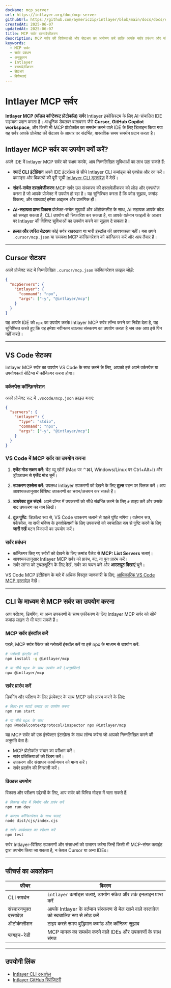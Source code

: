 ```yaml
---
docName: mcp_server
url: https://intlayer.org/doc/mcp-server
githubUrl: https://github.com/aymericzip/intlayer/blob/main/docs/docs/en/mcp_server.md
createdAt: 2025-06-07
updatedAt: 2025-06-07
title: MCP सर्वर दस्तावेज़ीकरण
description: MCP सर्वर की विशेषताओं और सेटअप का अन्वेषण करें ताकि आपके सर्वर प्रबंधन और संचालन को अनुकूलित किया जा सके।
keywords:
  - MCP सर्वर
  - सर्वर प्रबंधन
  - अनुकूलन
  - Intlayer
  - दस्तावेज़ीकरण
  - सेटअप
  - विशेषताएं
---
```


# Intlayer MCP सर्वर

**Intlayer MCP (मॉडल कॉन्टेक्स्ट प्रोटोकॉल) सर्वर** Intlayer इकोसिस्टम के लिए AI-संचालित IDE सहायता प्रदान करता है। आधुनिक डेवलपर वातावरण जैसे **Cursor**, **GitHub Copilot workspace**, और किसी भी MCP प्रोटोकॉल का समर्थन करने वाले IDE के लिए डिज़ाइन किया गया यह सर्वर आपके प्रोजेक्ट की सेटअप के आधार पर संदर्भित, वास्तविक समय समर्थन प्रदान करता है।

## Intlayer MCP सर्वर का उपयोग क्यों करें?

अपने IDE में Intlayer MCP सर्वर को सक्षम करके, आप निम्नलिखित सुविधाओं का लाभ उठा सकते हैं:

- **स्मार्ट CLI इंटीग्रेशन**
  अपने IDE इंटरफ़ेस से सीधे Intlayer CLI कमांड्स को एक्सेस और रन करें। कमांड्स और विकल्पों की पूरी सूची [Intlayer CLI दस्तावेज़](https://github.com/aymericzip/intlayer/blob/main/docs/docs/hi/intlayer_cli.md) में देखें।

- **संदर्भ-सचेत दस्तावेज़ीकरण**
  MCP सर्वर उस संस्करण की दस्तावेज़ीकरण को लोड और एक्सपोज़ करता है जो आपके प्रोजेक्ट में उपयोग हो रहा है। यह सुनिश्चित करता है कि कोड सुझाव, कमांड विकल्प, और व्याख्याएं हमेशा अद्यतन और प्रासंगिक हों।

- **AI-सहायता प्राप्त विकास**
  प्रोजेक्ट-सचेत सुझावों और ऑटोकंप्लीट के साथ, AI सहायक आपके कोड को समझा सकता है, CLI उपयोग की सिफारिश कर सकता है, या आपके वर्तमान फाइलों के आधार पर Intlayer की विशिष्ट सुविधाओं का उपयोग करने का सुझाव दे सकता है।

- **हल्का और त्वरित सेटअप**
  कोई सर्वर रखरखाव या भारी इंस्टॉल की आवश्यकता नहीं। बस अपने `.cursor/mcp.json` या समकक्ष MCP कॉन्फ़िगरेशन को कॉन्फ़िगर करें और आप तैयार हैं।

---

## Cursor सेटअप

अपने प्रोजेक्ट रूट में निम्नलिखित `.cursor/mcp.json` कॉन्फ़िगरेशन फ़ाइल जोड़ें:

```json
{
  "mcpServers": {
    "intlayer": {
      "command": "npx",
      "args": ["-y", "@intlayer/mcp"]
    }
  }
}
```

यह आपके IDE को `npx` का उपयोग करके Intlayer MCP सर्वर लॉन्च करने का निर्देश देता है, यह सुनिश्चित करते हुए कि यह हमेशा नवीनतम उपलब्ध संस्करण का उपयोग करता है जब तक आप इसे पिन नहीं करते।

---

## VS Code सेटअप

Intlayer MCP सर्वर का उपयोग VS Code के साथ करने के लिए, आपको इसे अपने वर्कस्पेस या उपयोगकर्ता सेटिंग्स में कॉन्फ़िगर करना होगा।

### वर्कस्पेस कॉन्फ़िगरेशन

अपने प्रोजेक्ट रूट में `.vscode/mcp.json` फ़ाइल बनाएं:

```json
{
  "servers": {
    "intlayer": {
      "type": "stdio",
      "command": "npx",
      "args": ["-y", "@intlayer/mcp"]
    }
  }
}
```

### VS Code में MCP सर्वर का उपयोग करना

1. **एजेंट मोड सक्षम करें**: चैट व्यू खोलें (Mac पर ⌃⌘I, Windows/Linux पर Ctrl+Alt+I) और ड्रॉपडाउन से **एजेंट** मोड चुनें।

2. **उपकरण एक्सेस करें**: उपलब्ध Intlayer उपकरणों को देखने के लिए **टूल्स** बटन पर क्लिक करें। आप आवश्यकतानुसार विशिष्ट उपकरणों का चयन/अचयन कर सकते हैं।

3. **डायरेक्ट टूल संदर्भ**: अपने प्रॉम्प्ट में उपकरणों को सीधे संदर्भित करने के लिए `#` टाइप करें और उसके बाद उपकरण का नाम लिखें।

4. **टूल पुष्टि**: डिफ़ॉल्ट रूप से, VS Code उपकरण चलाने से पहले पुष्टि मांगेगा। वर्तमान सत्र, वर्कस्पेस, या सभी भविष्य के इनवोकेशनों के लिए उपकरणों को स्वचालित रूप से पुष्टि करने के लिए **जारी रखें** बटन विकल्पों का उपयोग करें।

### सर्वर प्रबंधन

- कॉन्फ़िगर किए गए सर्वरों को देखने के लिए कमांड पैलेट से **MCP: List Servers** चलाएं।
- आवश्यकतानुसार Intlayer MCP सर्वर को प्रारंभ, बंद, या पुनः प्रारंभ करें।
- सर्वर लॉग्स को ट्रबलशूटिंग के लिए देखें, सर्वर का चयन करें और **आउटपुट दिखाएं** चुनें।

VS Code MCP इंटीग्रेशन के बारे में अधिक विस्तृत जानकारी के लिए, [आधिकारिक VS Code MCP दस्तावेज़](https://code.visualstudio.com/docs/copilot/chat/mcp-servers) देखें।

---

## CLI के माध्यम से MCP सर्वर का उपयोग करना

आप परीक्षण, डिबगिंग, या अन्य उपकरणों के साथ एकीकरण के लिए Intlayer MCP सर्वर को सीधे कमांड लाइन से भी चला सकते हैं।

### MCP सर्वर इंस्टॉल करें

पहले, MCP सर्वर पैकेज को ग्लोबली इंस्टॉल करें या इसे npx के माध्यम से उपयोग करें:

```bash
# ग्लोबली इंस्टॉल करें
npm install -g @intlayer/mcp

# या सीधे npx के साथ उपयोग करें (अनुशंसित)
npx @intlayer/mcp
```

### सर्वर प्रारंभ करें

डिबगिंग और परीक्षण के लिए इंस्पेक्टर के साथ MCP सर्वर प्रारंभ करने के लिए:

```bash
# बिल्ट-इन स्टार्ट कमांड का उपयोग करना
npm run start

# या सीधे npx के साथ
npx @modelcontextprotocol/inspector npx @intlayer/mcp
```

यह MCP सर्वर को एक इंस्पेक्टर इंटरफ़ेस के साथ लॉन्च करेगा जो आपको निम्नलिखित करने की अनुमति देता है:

- MCP प्रोटोकॉल संचार का परीक्षण करें।
- सर्वर प्रतिक्रियाओं को डिबग करें।
- उपकरण और संसाधन कार्यान्वयन को मान्य करें।
- सर्वर प्रदर्शन की निगरानी करें।

### विकास उपयोग

विकास और परीक्षण उद्देश्यों के लिए, आप सर्वर को विभिन्न मोड्स में चला सकते हैं:

```bash
# विकास मोड में निर्माण और प्रारंभ करें
npm run dev

# कस्टम कॉन्फ़िगरेशन के साथ चलाएं
node dist/cjs/index.cjs

# सर्वर कार्यक्षमता का परीक्षण करें
npm test
```

सर्वर Intlayer-विशिष्ट उपकरणों और संसाधनों को उजागर करेगा जिन्हें किसी भी MCP-संगत क्लाइंट द्वारा उपभोग किया जा सकता है, न केवल Cursor या अन्य IDEs।

---

## फीचर्स का अवलोकन

| फीचर                   | विवरण                                                                                   |
| ---------------------- | --------------------------------------------------------------------------------------- |
| CLI समर्थन             | `intlayer` कमांड्स चलाएं, उपयोग संकेत और तर्क इनलाइन प्राप्त करें                       |
| संस्करणयुक्त दस्तावेज़ | आपके Intlayer के वर्तमान संस्करण से मेल खाने वाले दस्तावेज़ को स्वचालित रूप से लोड करें |
| ऑटोकंप्लीशन            | टाइप करते समय बुद्धिमान कमांड और कॉन्फ़िग सुझाव                                         |
| प्लगइन-रेडी            | MCP मानक का समर्थन करने वाले IDEs और उपकरणों के साथ संगत                                |

---

## उपयोगी लिंक

- [Intlayer CLI दस्तावेज़](https://github.com/aymericzip/intlayer/blob/main/docs/docs/hi/intlayer_cli.md)
- [Intlayer GitHub रिपॉजिटरी](https://github.com/aymericzip/intlayer)
